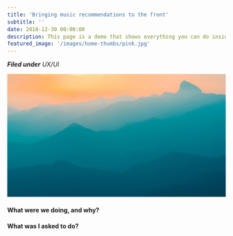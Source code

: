 ```yaml
---
title: 'Bringing music recommendations to the front'
subtitle: ''
date: 2018-12-30 00:00:00
description: This page is a demo that shows everything you can do inside portfolio and blog posts.
featured_image: '/images/home-thumbs/pink.jpg'
---
```


_**Filed under** UX/UI_

![](/images/demo/demo-landscape.jpg)

#### What were we doing, and why?

#### What was I asked to do?
